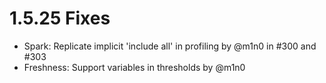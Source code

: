 # 1.5.25 Fixes

* Spark: Replicate implicit 'include all' in profiling by @m1n0 in #300 and #303
* Freshness: Support variables in thresholds by @m1n0
